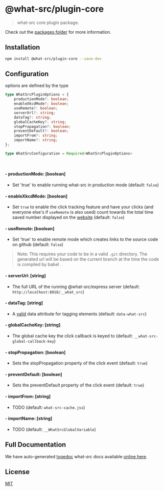 
# @what-src/plugin-core

> what-src core plugin package.

Check out the [packages folder](https://github.com/duroktar/what-src/tree/master/packages) for more information.

## Installation

```sh
npm install @what-src/plugin-core --save-dev
```

## Configuration

options are defined by the type

```ts
type WhatSrcPluginOptions = {
    productionMode?: boolean;
    enableXkcdMode?: boolean;
    useRemote?: boolean;
    serverUrl?: string;
    dataTag?: string;
    globalCacheKey?: string;
    stopPropagation?: boolean;
    preventDefault?: boolean;
    importFrom?: string;
    importName?: string;
};

type WhatSrcConfiguration = Required<WhatSrcPluginOptions>
```

<br />

#### - productionMode: [boolean]
  - Set 'true' to enable running what-src in production mode (default: `false`)

#### - enableXkcdMode: [boolean]
  - Set `true` to enable the click tracking feature and have your clicks (and
    everyone else's if `useRemote` is also used) count towards the total time
    saved number displayed on the [website](https://duroktar.github.io/what-src/)
    (default: `false`)

#### - useRemote: [boolean]
  - Set 'true' to enable remote mode which creates links to the source code on github (default: `false`)
  > Note: This requires your code to be in a valid `.git` directory. The generated
  > url will be based on the current branch at the time the code is compiled by
  > babel .

#### - serverUrl: [string]
  - The full URL of the running @what-src/express server (default: `http://localhost:8018/__what_src`)

#### - dataTag: [string]
  - A [valid](https://developer.mozilla.org/en-US/docs/Learn/HTML/Howto/Use_data_attributes#HTML_syntax) data attribute for tagging elements (default: `data-what-src`)

#### - globalCacheKey: [string]
  - The global cache key the click callback is keyed to (default: `__what-src-global-callback-key`)

#### - stopPropagation: [boolean]
  - Sets the stopPropagation property of the click event (default: `true`)

#### - preventDefault: [boolean]
  - Sets the preventDefault property of the click event (default: `true`)

#### - importFrom: [string]
  - TODO (default: `what-src-cache.jss`)

#### - importName: [string]
  - TODO (default: `__WhatSrcGlobalVariable`)


## Full Documentation

We have auto-generated [typedoc](https://typedoc.org) what-src docs available [online here](https://duroktar.github.io/what-src/doc).

## License

[MIT](https://opensource.org/licenses/MIT)
